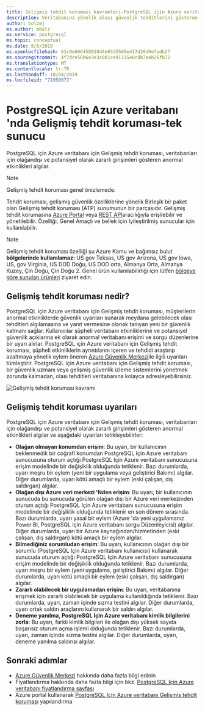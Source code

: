 ```yaml
---
title: Gelişmiş tehdit koruması kavramları-PostgreSQL için Azure veritabanı-tek sunucu
description: Veritabanına yönelik olası güvenlik tehditlerini gösteren anormal veritabanı etkinliklerini algılamak için Gelişmiş tehdit koruması kullanma hakkında bilgi edinin.
author: bolzmj
ms.author: mbolz
ms.service: postgresql
ms.topic: conceptual
ms.date: 5/6/2019
ms.openlocfilehash: 61c0e666458018d4e03d5560e417d28d0efadb27
ms.sourcegitcommit: 4f7dce56b6e3e3c901ce91115e0c8b7aab26fb72
ms.translationtype: MT
ms.contentlocale: tr-TR
ms.lasthandoff: 10/04/2019
ms.locfileid: "71950073"
---
```

# <a name="advanced-threat-protection-in-azure-database-for-postgresql---single-server"></a>PostgreSQL için Azure veritabanı 'nda Gelişmiş tehdit koruması-tek sunucu

PostgreSQL için Azure veritabanı için Gelişmiş tehdit koruması, veritabanları için olağandışı ve potansiyel olarak zararlı girişimleri gösteren anormal etkinlikleri algılar.

> [!NOTE]
> Gelişmiş tehdit koruması genel önizlemede.

Tehdit koruması, gelişmiş güvenlik özelliklerine yönelik Birleşik bir paket olan Gelişmiş tehdit koruması (ATP) sunumunun bir parçasıdır. Gelişmiş tehdit korumasına [Azure Portal](https://portal.azure.com) veya [REST API](/rest/api/postgresql/serversecurityalertpolicies)aracılığıyla erişilebilir ve yönetilebilir. Özelliği, Genel Amaçlı ve bellek için Iyileştirilmiş sunucular için kullanılabilir.

> [!NOTE]
> Gelişmiş tehdit koruması özelliği şu Azure Kamu ve bağımsız bulut **bölgelerinde kullanılamaz:** US gov Teksas, US gov Arizona, US gov Iowa, US, gov Virginia, US DOD Doğu, US DOD orta, Almanya Orta, Almanya Kuzey, Çin Doğu, Çin Doğu 2. Genel ürün kullanılabilirliği için lütfen [bölgeye göre sunulan ürünleri](https://azure.microsoft.com/global-infrastructure/services/) ziyaret edin.

## <a name="what-is-advanced-threat-protection"></a>Gelişmiş tehdit koruması nedir?

PostgreSQL için Azure veritabanı için Gelişmiş tehdit koruması, müşterilerin anormal etkinliklerde güvenlik uyarıları sunarak meydana gelebilecek olası tehditleri algılamasına ve yanıt vermesine olanak tanıyan yeni bir güvenlik katmanı sağlar. Kullanıcılar şüpheli veritabanı etkinliklerine ve potansiyel güvenlik açıklarına ek olarak anormal veritabanı erişimi ve sorgu düzenlerine bir uyarı alırlar. PostgreSQL için Azure veritabanı için Gelişmiş tehdit koruması, şüpheli etkinliklerin ayrıntılarını içeren ve tehdidi araştırıp azaltmaya yönelik eylem öneren [Azure Güvenlik Merkezi](https://azure.microsoft.com/services/security-center/)ile ilgili uyarıları tümleştirir. PostgreSQL için Azure veritabanı için Gelişmiş tehdit koruması, bir güvenlik uzmanı veya gelişmiş güvenlik izleme sistemlerini yönetmek zorunda kalmadan, olası tehditleri veritabanına kolayca adresleyebilirsiniz. 

![Gelişmiş tehdit koruması kavramı](media/concepts-data-access-and-security-threat-protection/advanced-threat-protection-concept.png)

## <a name="advanced-threat-protection-alerts"></a>Gelişmiş tehdit koruması uyarıları 
PostgreSQL için Azure veritabanı için Gelişmiş tehdit koruması, veritabanları için olağandışı ve potansiyel olarak zararlı girişimleri gösteren anormal etkinlikleri algılar ve aşağıdaki uyarıları tetikleyebilirler:
- **Olağan olmayan konumdan erişim**: Bu uyarı, bir kullanıcının beklenmedik bir coğrafi konumdan PostgreSQL Için Azure veritabanı sunucusuna oturum açtığı PostgreSQL Için Azure veritabanı sunucusuna erişim modelinde bir değişiklik olduğunda tetiklenir. Bazı durumlarda, uyarı meşru bir eylem (yeni bir uygulama veya geliştirici Bakımı) algılar. Diğer durumlarda, uyarı kötü amaçlı bir eylem (eski çalışan, dış saldırgan) algılar.
- **Olağan dışı Azure veri merkezi 'Nden erişim**: Bu uyarı, bir kullanıcının sunucuda bu sunucuda görülen olağan dışı bir Azure veri merkezinden oturum açtığı PostgreSQL Için Azure veritabanı sunucusuna erişim modelinde bir değişiklik olduğunda tetiklenir en son dönem sırasında. Bazı durumlarda, uyarı yasal bir eylem (Azure 'da yeni uygulamanız Power BI, PostgreSQL için Azure veritabanı sorgu Düzenleyicisi) algılar. Diğer durumlarda, uyarı bir Azure kaynağından/hizmetinden (eski çalışan, dış saldırgan) kötü amaçlı bir eylem algılar.
- **Bilmediğiniz sorumludan erişim**: Bu uyarı, kullanıcının olağan dışı bir sorumlu (PostgreSQL Için Azure veritabanı kullanıcısı) kullanarak sunucuda oturum açtığı PostgreSQL Için Azure veritabanı sunucusuna erişim modelinde bir değişiklik olduğunda tetiklenir. Bazı durumlarda, uyarı meşru bir eylem (yeni uygulama, geliştirici Bakımı) algılar. Diğer durumlarda, uyarı kötü amaçlı bir eylem (eski çalışan, dış saldırgan) algılar.
- **Zararlı olabilecek bir uygulamadan erişim**: Bu uyarı, veritabanına erişmek için zararlı olabilecek bir uygulama kullanıldığında tetiklenir. Bazı durumlarda, uyarı, zaman içinde sızma testini algılar. Diğer durumlarda, uyarı ortak saldırı araçlarını kullanarak bir saldırı algılar.
- **Deneme yanılma, PostgreSQL Için Azure veritabanı kimlik bilgilerini zorla**: Bu uyarı, farklı kimlik bilgileri ile olağan dışı yüksek sayıda başarısız oturum açma işlemi olduğunda tetiklenir. Bazı durumlarda, uyarı, zaman içinde sızma testini algılar. Diğer durumlarda, uyarı, deneme yanılma saldırısı algılar.

## <a name="next-steps"></a>Sonraki adımlar

* [Azure Güvenlik Merkezi](https://docs.microsoft.com/azure/security-center/security-center-intro) hakkında daha fazla bilgi edinin
* Fiyatlandırma hakkında daha fazla bilgi için bkz. [PostgreSQL Için Azure veritabanı fiyatlandırma sayfası](https://azure.microsoft.com/pricing/details/postgresql/) 
* Azure portal kullanarak [PostgreSQL Için Azure veritabanı Gelişmiş tehdit koruması](howto-database-threat-protection-portal.md) yapılandırma  
